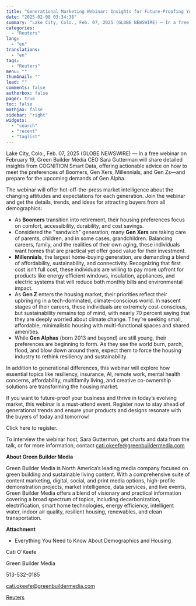 ```yaml
---
title: "Generational Marketing Webinar: Insights for Future-Proofing Your Business"
date: "2025-02-08 03:34:38"
summary: "Lake City, Colo., Feb. 07, 2025 (GLOBE NEWSWIRE) — In a free webinar on February 19, Green Builder Media CEO Sara Gutterman will share detailed insights from COGNITION Smart Data, offering actionable advice on how to meet the preferences of Boomers, Gen Xers, Millennials, and Gen Zs—and prepare for the..."
categories:
  - "Reuters"
lang:
  - "en"
translations:
  - "en"
tags:
  - "Reuters"
menu: ""
thumbnail: ""
lead: ""
comments: false
authorbox: false
pager: true
toc: false
mathjax: false
sidebar: "right"
widgets:
  - "search"
  - "recent"
  - "taglist"
---
```


Lake City, Colo., Feb. 07, 2025 (GLOBE NEWSWIRE) — In a free webinar on February 19, Green Builder Media CEO Sara Gutterman will share detailed insights from COGNITION Smart Data, offering actionable advice on how to meet the preferences of Boomers, Gen Xers, Millennials, and Gen Zs—and prepare for the upcoming demands of Gen Alpha.

The webinar will offer hot-off-the-press market intelligence about the changing attitudes and expectations for each generation. Join the webinar and get the details, trends, and ideas for attracting buyers from all demographics:

* As **Boomers** transition into retirement, their housing preferences focus on comfort, accessibility, durability, and cost savings.
* Considered the "sandwich" generation, many **Gen Xers** are taking care of parents, children, and in some cases, grandchildren. Balancing careers, family, and the realities of their own aging, these individuals want homes that are practical yet offer good value for their investment.
* **Millennials**, the largest home-buying generation, are demanding a blend of affordability, sustainability, and connectivity. Recognizing that first cost isn’t full cost, these individuals are willing to pay more upfront for products like energy efficient windows, insulation, appliances, and electric systems that will reduce both monthly bills and environmental impact.
* As **Gen Z** enters the housing market, their priorities reflect their upbringing in a tech-dominated, climate-conscious world. In nascent stages of their careers, these individuals are extremely cost-conscious, but sustainability remains top of mind, with nearly 70 percent saying that they are deeply worried about climate change. They’re seeking small, affordable, minimalistic housing with multi-functional spaces and shared amenities.
* While **Gen Alphas** (born 2013 and beyond) are still young, their preferences are beginning to form. As they see the world burn, parch, flood, and blow down around them, expect them to force the housing industry to rethink resiliency and sustainability.

In addition to generational differences, this webinar will explore how essential topics like resiliency, insurance, AI, remote work, mental health concerns, affordability, multifamily living, and creative co-ownership solutions are transforming the housing market.

If you want to future-proof your business and thrive in today’s evolving market, this webinar is a must-attend event. Register now to stay ahead of generational trends and ensure your products and designs resonate with the buyers of today and tomorrow!

Click here to register.

To interview the webinar host, Sara Gutterman, get charts and data from the talk, or for more information, contact cati.okeefe@greenbuildermedia.com

**About Green Builder Media**

Green Builder Media is North America’s leading media company focused on green building and sustainable living content. With a comprehensive suite of content marketing, digital, social, and print media options, high-profile demonstration projects, market intelligence, data services, and live events, Green Builder Media offers a blend of visionary and practical information covering a broad spectrum of topics, including decarbonization, electrification, smart home technologies, energy efficiency, intelligent water, indoor air quality, resilient housing, renewables, and clean transportation.

**Attachment**

* Everything You Need to Know About Demographics and Housing

Cati O'Keefe

Green Builder Media

513-532-0185

cati.okeefe@greenbuildermedia.com

[Reuters](https://www.tradingview.com/news/reuters.com,2025-02-07:newsml_GNX5hTxV:0-generational-marketing-webinar-insights-for-future-proofing-your-business/)
